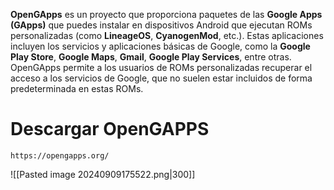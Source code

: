 **OpenGApps** es un proyecto que proporciona paquetes de las **Google Apps (GApps)** que puedes instalar en dispositivos Android que ejecutan ROMs personalizadas (como **LineageOS**, **CyanogenMod**, etc.). Estas aplicaciones incluyen los servicios y aplicaciones básicas de Google, como la **Google Play Store**, **Google Maps**, **Gmail**, **Google Play Services**, entre otras. OpenGApps permite a los usuarios de ROMs personalizadas recuperar el acceso a los servicios de Google, que no suelen estar incluidos de forma predeterminada en estas ROMs.

# Descargar OpenGAPPS
```
https://opengapps.org/
```
![[Pasted image 20240909175522.png|300]]